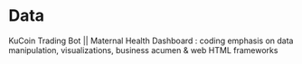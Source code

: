 # Data
KuCoin Trading Bot || Maternal Health Dashboard : coding emphasis on data manipulation, visualizations, business acumen & web HTML frameworks
